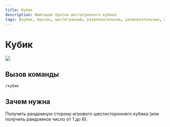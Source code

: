 ```yaml
---
title: Кубик
description: Имитация броска шестигранного кубика
tags: [кубик, бросок, шестигранный, развлекательная, развлекательные, амино, amino, команда, команды]
---
```


# Кубик

![](https://img.shields.io/badge/тип_команды-развлекательная-blue?style=for-the-badge)

## Вызов команды

`/кубик`

## Зачем нужна

Получить рандомную сторону игрового шестистороннего кубика (или получить рандомное число от 1 до 6).

